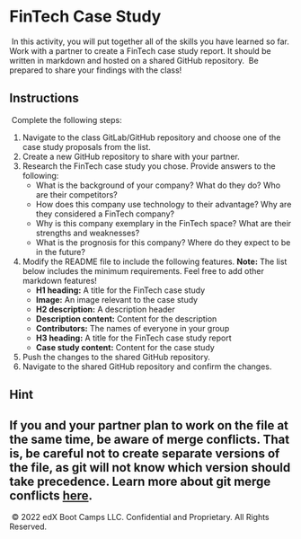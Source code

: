 
# FinTech Case Study
​
In this activity, you will put together all of the skills you have learned so far. Work with a partner to create a FinTech case study report. It should be written in markdown and hosted on a shared GitHub repository.
​
Be prepared to share your findings with the class!
​
## Instructions
​
Complete the following steps:
​
1. Navigate to the class GitLab/GitHub repository and choose one of the case study proposals from the list.
​
2. Create a new GitHub repository to share with your partner.
​
3. Research the FinTech case study you chose. Provide answers to the following:
​
    * What is the background of your company? What do they do? Who are their competitors?
​
    * How does this company use technology to their advantage? Why are they considered a FinTech company?
​
    * Why is this company exemplary in the FinTech space? What are their strengths and weaknesses?
​
    * What is the prognosis for this company? Where do they expect to be in the future?
​
4. Modify the README file to include the following features. **Note:** The list below includes the minimum requirements. Feel free to add other markdown features!
​
    * **H1 heading:** A title for the FinTech case study
​
    * **Image:** An image relevant to the case study
​
    * **H2 description:** A description header
​
    * **Description content:** Content for the description
​
    * **Contributors:** The names of everyone in your group
​
    * **H3 heading:** A title for the FinTech case study report
​
    * **Case study content:** Content for the case study
​
5. Push the changes to the shared GitHub repository.
​
6. Navigate to the shared GitHub repository and confirm the changes.
​
## Hint
​
If you and your partner plan to work on the file at the same time, be aware of merge conflicts. That is, be careful not to create separate versions of the file, as git will not know which version should take precedence. Learn more about git merge conflicts [here](https://help.github.com/en/articles/resolving-a-merge-conflict-using-the-command-line).
​
---
​
© 2022 edX Boot Camps LLC. Confidential and Proprietary. All Rights Reserved.
